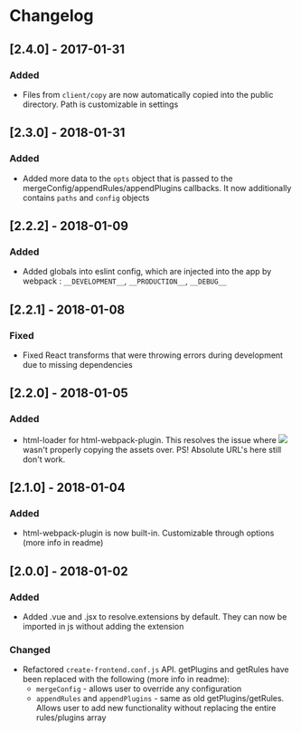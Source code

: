 # Changelog

## [2.4.0] - 2017-01-31
### Added
- Files from `client/copy` are now automatically copied into the public directory. Path is customizable in settings

## [2.3.0] - 2018-01-31
### Added
- Added more data to the `opts` object that is passed to the mergeConfig/appendRules/appendPlugins callbacks.
It now additionally contains `paths` and `config` objects

## [2.2.2] - 2018-01-09
### Added
- Added globals into eslint config, which are injected into the app by webpack : `__DEVELOPMENT__`, `__PRODUCTION__`, `__DEBUG__`

## [2.2.1] - 2018-01-08
### Fixed
- Fixed React transforms that were throwing errors during development due to missing dependencies

## [2.2.0] - 2018-01-05
### Added
- html-loader for html-webpack-plugin. This resolves the issue where <img src="../images/filename.ext"> wasn't properly
copying the assets over. PS! Absolute URL's here still don't work. 

## [2.1.0] - 2018-01-04
### Added
- html-webpack-plugin is now built-in. Customizable through options (more info in readme)

## [2.0.0] - 2018-01-02
### Added
- Added .vue and .jsx to resolve.extensions by default. They can now be imported in js without adding the extension

### Changed
- Refactored `create-frontend.conf.js` API. getPlugins and getRules have been replaced with the following (more info in readme):
    - `mergeConfig` - allows user to override any configuration
    - `appendRules` and `appendPlugins` - same as old getPlugins/getRules. Allows user to add new functionality without replacing the entire rules/plugins array
